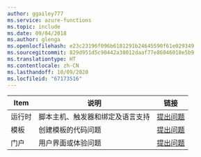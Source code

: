 ```yaml
---
author: ggailey777
ms.service: azure-functions
ms.topic: include
ms.date: 09/04/2018
ms.author: glenga
ms.openlocfilehash: e23c23196f096b6181291b24645590f61e029349
ms.sourcegitcommit: 829d951d5c90442a38012daaf77e86046018e5b9
ms.translationtype: HT
ms.contentlocale: zh-CN
ms.lasthandoff: 10/09/2020
ms.locfileid: "67173516"
---
```

| Item | 说明 | 链接 |
| --- | --- | --- |
| 运行时 |脚本主机、触发器和绑定及语言支持 |[提出问题](https://github.com/Azure/azure-webjobs-sdk-script/issues) |
| 模板 |创建模板的代码问题 |[提出问题](https://github.com/Azure/azure-webjobs-sdk-templates/issues) |
| 门户 |用户界面或体验问题 |[提出问题](https://github.com/ProjectKudu/AzureFunctionsPortal/issues) |

